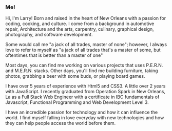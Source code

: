 ### Me!

Hi, I'm Larry! Born and raised in the heart of New Orleans with a passion for coding, cooking, and culture. I come from a background in automotive repair, Architecture and the arts, carpentry, culinary, graphical design, photography, and software development.

Some would call me "a jack of all trades, master of none"; however, I always love to refer to myself as "a jack of all trades that's a master of some, but oftentimes that is better than a master of one"

Most days, you can find me working on various projects that uses P.E.R.N. and M.E.R.N. stacks. Other days, you'll find me building furniture, taking photos, grabbing a beer with some buds, or playing board games.

I have over 5 years of experience with Html5 and CSS3. A little over 2 years with JavaScript. I recently graduated from Operation Spark in New Orleans, La as a Full Stack Web Engineer with a certificate in IBC fundamentals of Javascript, Functional Programming and Web Development Level 3.

I have an incredible passion for technology and how it can influence the world. I find myself falling in love everyday with new technologies and how they can help people access the world before them.

<!--
**lschwall/lschwall** is a ✨ _special_ ✨ repository because its `README.md` (this file) appears on your GitHub profile.

Here are some ideas to get you started:

- 🔭 I’m currently working on ...
- 🌱 I’m currently learning ...
- 👯 I’m looking to collaborate on ...
- 🤔 I’m looking for help with ...
- 💬 Ask me about ...
- 📫 How to reach me: ...
- 😄 Pronouns: ...
- ⚡ Fun fact: ...
-->
